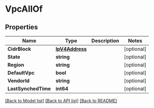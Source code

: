 # VpcAllOf

## Properties

Name | Type | Description | Notes
------------ | ------------- | ------------- | -------------
**CidrBlock** | [**IpV4Address**](IpV4Address.md) |  | [optional] 
**State** | **string** |  | [optional] 
**Region** | **string** |  | [optional] 
**DefaultVpc** | **bool** |  | [optional] 
**VendorId** | **string** |  | [optional] 
**LastSynchedTime** | **int64** |  | [optional] 

[[Back to Model list]](../README.md#documentation-for-models) [[Back to API list]](../README.md#documentation-for-api-endpoints) [[Back to README]](../README.md)


